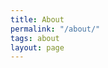 ```yaml
---
title: About
permalink: "/about/"
tags: about
layout: page
---
```


<script type="text/javascript" src="//downloads.mailchimp.com/js/signup-forms/popup/embed.js" data-dojo-config="usePlainJson: true, isDebug: false"></script><script type="text/javascript">require(["mojo/signup-forms/Loader"], function(L) { L.start({"baseUrl":"mc.us2.list-manage.com","uuid":"d8ec8c5915428dbaaa9b46caa","lid":"9c706d8aa4"}) })</script>